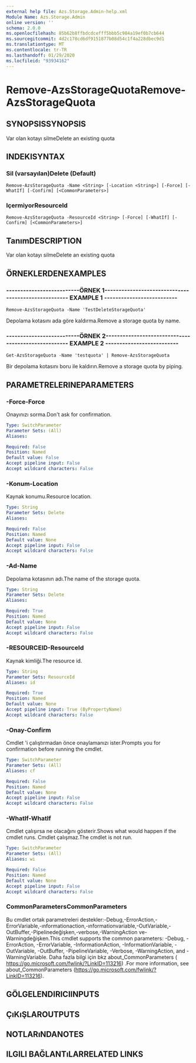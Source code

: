 ```yaml
---
external help file: Azs.Storage.Admin-help.xml
Module Name: Azs.Storage.Admin
online version: ''
schema: 2.0.0
ms.openlocfilehash: 85b62b8ffbdcdcefff5bbb5c984a19ef0b7cb644
ms.sourcegitcommit: 4d2c178cd6df9151877b08d54c1f4a228dbec9d1
ms.translationtype: MT
ms.contentlocale: tr-TR
ms.lasthandoff: 01/29/2020
ms.locfileid: "93934162"
---
```

# <span data-ttu-id="403e3-101">Remove-AzsStorageQuota</span><span class="sxs-lookup"><span data-stu-id="403e3-101">Remove-AzsStorageQuota</span></span>

## <span data-ttu-id="403e3-102">SYNOPSIS</span><span class="sxs-lookup"><span data-stu-id="403e3-102">SYNOPSIS</span></span>
<span data-ttu-id="403e3-103">Var olan kotayı silme</span><span class="sxs-lookup"><span data-stu-id="403e3-103">Delete an existing quota</span></span>

## <span data-ttu-id="403e3-104">INDEKI</span><span class="sxs-lookup"><span data-stu-id="403e3-104">SYNTAX</span></span>

### <span data-ttu-id="403e3-105">Sil (varsayılan)</span><span class="sxs-lookup"><span data-stu-id="403e3-105">Delete (Default)</span></span>
```
Remove-AzsStorageQuota -Name <String> [-Location <String>] [-Force] [-WhatIf] [-Confirm] [<CommonParameters>]
```

### <span data-ttu-id="403e3-106">Içermiyor</span><span class="sxs-lookup"><span data-stu-id="403e3-106">ResourceId</span></span>
```
Remove-AzsStorageQuota -ResourceId <String> [-Force] [-WhatIf] [-Confirm] [<CommonParameters>]
```

## <span data-ttu-id="403e3-107">Tanım</span><span class="sxs-lookup"><span data-stu-id="403e3-107">DESCRIPTION</span></span>
<span data-ttu-id="403e3-108">Var olan kotayı silme</span><span class="sxs-lookup"><span data-stu-id="403e3-108">Delete an existing quota</span></span>

## <span data-ttu-id="403e3-109">ÖRNEKLERDEN</span><span class="sxs-lookup"><span data-stu-id="403e3-109">EXAMPLES</span></span>

### <span data-ttu-id="403e3-110">--------------------------ÖRNEK 1--------------------------</span><span class="sxs-lookup"><span data-stu-id="403e3-110">-------------------------- EXAMPLE 1 --------------------------</span></span>
```
Remove-AzsStorageQuota -Name 'TestDeleteStorageQuota'
```

<span data-ttu-id="403e3-111">Depolama kotasını ada göre kaldırma.</span><span class="sxs-lookup"><span data-stu-id="403e3-111">Remove a storage quota by name.</span></span>

### <span data-ttu-id="403e3-112">--------------------------ÖRNEK 2--------------------------</span><span class="sxs-lookup"><span data-stu-id="403e3-112">-------------------------- EXAMPLE 2 --------------------------</span></span>
```
Get-AzsStorageQuota -Name 'testquota' | Remove-AzsStorageQuota
```

<span data-ttu-id="403e3-113">Bir depolama kotasını boru ile kaldırın.</span><span class="sxs-lookup"><span data-stu-id="403e3-113">Remove a storage quota by piping.</span></span>

## <span data-ttu-id="403e3-114">PARAMETRELERINE</span><span class="sxs-lookup"><span data-stu-id="403e3-114">PARAMETERS</span></span>

### <span data-ttu-id="403e3-115">-Force</span><span class="sxs-lookup"><span data-stu-id="403e3-115">-Force</span></span>
<span data-ttu-id="403e3-116">Onayınızı sorma.</span><span class="sxs-lookup"><span data-stu-id="403e3-116">Don't ask for confirmation.</span></span>

```yaml
Type: SwitchParameter
Parameter Sets: (All)
Aliases: 

Required: False
Position: Named
Default value: False
Accept pipeline input: False
Accept wildcard characters: False
```

### <span data-ttu-id="403e3-117">-Konum</span><span class="sxs-lookup"><span data-stu-id="403e3-117">-Location</span></span>
<span data-ttu-id="403e3-118">Kaynak konumu.</span><span class="sxs-lookup"><span data-stu-id="403e3-118">Resource location.</span></span>

```yaml
Type: String
Parameter Sets: Delete
Aliases: 

Required: False
Position: Named
Default value: None
Accept pipeline input: False
Accept wildcard characters: False
```

### <span data-ttu-id="403e3-119">-Ad</span><span class="sxs-lookup"><span data-stu-id="403e3-119">-Name</span></span>
<span data-ttu-id="403e3-120">Depolama kotasının adı.</span><span class="sxs-lookup"><span data-stu-id="403e3-120">The name of the storage quota.</span></span>

```yaml
Type: String
Parameter Sets: Delete
Aliases: 

Required: True
Position: Named
Default value: None
Accept pipeline input: False
Accept wildcard characters: False
```

### <span data-ttu-id="403e3-121">-RESOURCEID</span><span class="sxs-lookup"><span data-stu-id="403e3-121">-ResourceId</span></span>
<span data-ttu-id="403e3-122">Kaynak kimliği.</span><span class="sxs-lookup"><span data-stu-id="403e3-122">The resource id.</span></span>

```yaml
Type: String
Parameter Sets: ResourceId
Aliases: id

Required: True
Position: Named
Default value: None
Accept pipeline input: True (ByPropertyName)
Accept wildcard characters: False
```

### <span data-ttu-id="403e3-123">-Onay</span><span class="sxs-lookup"><span data-stu-id="403e3-123">-Confirm</span></span>
<span data-ttu-id="403e3-124">Cmdlet 'i çalıştırmadan önce onaylamanızı ister.</span><span class="sxs-lookup"><span data-stu-id="403e3-124">Prompts you for confirmation before running the cmdlet.</span></span>

```yaml
Type: SwitchParameter
Parameter Sets: (All)
Aliases: cf

Required: False
Position: Named
Default value: None
Accept pipeline input: False
Accept wildcard characters: False
```

### <span data-ttu-id="403e3-125">-WhatIf</span><span class="sxs-lookup"><span data-stu-id="403e3-125">-WhatIf</span></span>
<span data-ttu-id="403e3-126">Cmdlet çalışırsa ne olacağını gösterir.</span><span class="sxs-lookup"><span data-stu-id="403e3-126">Shows what would happen if the cmdlet runs.</span></span>
<span data-ttu-id="403e3-127">Cmdlet çalışmaz.</span><span class="sxs-lookup"><span data-stu-id="403e3-127">The cmdlet is not run.</span></span>

```yaml
Type: SwitchParameter
Parameter Sets: (All)
Aliases: wi

Required: False
Position: Named
Default value: None
Accept pipeline input: False
Accept wildcard characters: False
```

### <span data-ttu-id="403e3-128">CommonParameters</span><span class="sxs-lookup"><span data-stu-id="403e3-128">CommonParameters</span></span>
<span data-ttu-id="403e3-129">Bu cmdlet ortak parametreleri destekler:-Debug,-ErrorAction,-ErrorVariable,-ınformationaction,-ınformationvariable,-OutVariable,-OutBuffer,-Pipelinedeğişken,-verbose,-WarningAction ve-Warningdeğişken.</span><span class="sxs-lookup"><span data-stu-id="403e3-129">This cmdlet supports the common parameters: -Debug, -ErrorAction, -ErrorVariable, -InformationAction, -InformationVariable, -OutVariable, -OutBuffer, -PipelineVariable, -Verbose, -WarningAction, and -WarningVariable.</span></span> <span data-ttu-id="403e3-130">Daha fazla bilgi için bkz about_CommonParameters ( https://go.microsoft.com/fwlink/?LinkID=113216) .</span><span class="sxs-lookup"><span data-stu-id="403e3-130">For more information, see about_CommonParameters (https://go.microsoft.com/fwlink/?LinkID=113216).</span></span>

## <span data-ttu-id="403e3-131">GÖLGELENDIRICI</span><span class="sxs-lookup"><span data-stu-id="403e3-131">INPUTS</span></span>

## <span data-ttu-id="403e3-132">ÇıKıŞLAR</span><span class="sxs-lookup"><span data-stu-id="403e3-132">OUTPUTS</span></span>

## <span data-ttu-id="403e3-133">NOTLARıNDA</span><span class="sxs-lookup"><span data-stu-id="403e3-133">NOTES</span></span>

## <span data-ttu-id="403e3-134">ILGILI BAĞLANTıLAR</span><span class="sxs-lookup"><span data-stu-id="403e3-134">RELATED LINKS</span></span>

